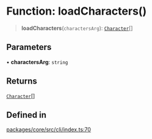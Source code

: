 # Function: loadCharacters()

> **loadCharacters**(`charactersArg`): [`Character`](../type-aliases/Character.md)[]

## Parameters

• **charactersArg**: `string`

## Returns

[`Character`](../type-aliases/Character.md)[]

## Defined in

[packages/core/src/cli/index.ts:70](https://github.com/ai16z/eliza/blob/main/packages/core/src/cli/index.ts#L70)
